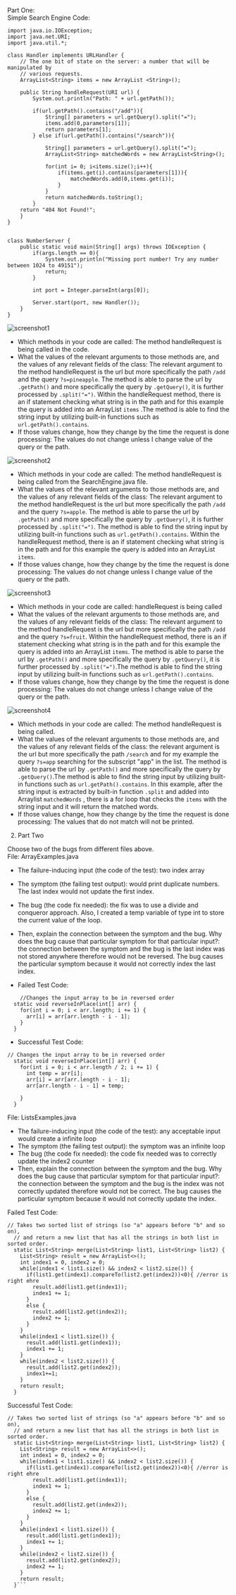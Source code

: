 Part One: <br/>
Simple Search Engine Code: 

```
import java.io.IOException;
import java.net.URI;
import java.util.*; 

class Handler implements URLHandler {
    // The one bit of state on the server: a number that will be manipulated by
    // various requests.
    ArrayList<String> items = new ArrayList <String>(); 

    public String handleRequest(URI url) {
        System.out.println("Path: " + url.getPath());

        if(url.getPath().contains("/add")){ 
            String[] parameters = url.getQuery().split("=");
            items.add(0,parameters[1]);
            return parameters[1];
        } else if(url.getPath().contains("/search")){
            
            String[] parameters = url.getQuery().split("=");
            ArrayList<String> matchedWords = new ArrayList<String>(); 

            for(int i= 0; i<items.size();i++){
                if(items.get(i).contains(parameters[1])){
                    matchedWords.add(0,items.get(i));
                }
            } 
            return matchedWords.toString();    
        }
    return "404 Not Found!";
    }   
}


class NumberServer {
    public static void main(String[] args) throws IOException {
        if(args.length == 0){
            System.out.println("Missing port number! Try any number between 1024 to 49151");
            return;
        }

        int port = Integer.parseInt(args[0]);

        Server.start(port, new Handler());
    }
}
```

![screenshot1](/images/week-3-lab-report-image1.png)
- Which methods in your code are called: The method handleRequest is being called in the code. 
- What the values of the relevant arguments to those methods are, and the values of any relevant fields of the class: The relevant argument to the method handleRequest is the url but more specifically the path `/add` and the query `?s=pineapple`.  The method is able to parse the url by `.getPath()` and more specifically the query by `.getQuery()`, it is further processed by `.split("=")`. Within the handleRequest method, there is an if statement checking what string is in the path and for this example the query is added into an ArrayList `items` .The method is able to find the string input by utilizing built-in functions such as `url.getPath().contains`.
- If those values change, how they change by the time the request is done processing: The values do not change unless I change value of the query or the path. 

![screenshot2](/images/week-3-lab-report-image2.png)
- Which methods in your code are called: The method handleRequest is being called from the SearchEngine.java file.
- What the values of the relevant arguments to those methods are, and the values of any relevant fields of the class: The relevant argument to the method handleRequest is the url but more specifically the path `/add` and the query `?s=apple`. The method is able to parse the url by `.getPath()` and more specifically the query by `.getQuery()`, it is further processed by `.split("=")`. The method is able to find the string input by utilizing built-in functions such as `url.getPath().contains`. Within the handleRequest method, there is an if statement checking what string is in the path and for this example the query is added into an ArrayList `items`. 
- If those values change, how they change by the time the request is done processing: The values do not change unless I change value of the query or the path. 

![screenshot3](images/week-3-lab-report-image3.png)
- Which methods in your code are called: handleRequest is being called 
- What the values of the relevant arguments to those methods are, and the values of any relevant fields of the class: The relevant argument to the method handleRequest is the url but more specifically the path `/add` and the query `?s=fruit`. Within the handleRequest method, there is an if statement checking what string is in the path and for this example the query is added into an ArrayList `items`. The method is able to parse the url by `.getPath()` and more specifically the query by `.getQuery()`, it is further processed by `.split("=")`.The method is able to find the string input by utilizing built-in functions such as `url.getPath().contains`.   
- If those values change, how they change by the time the request is done processing: The values do not change unless I change value of the query or the path. 

![screenshot4](images/week-3-lab-report-image4.png)
- Which methods in your code are called: The method handleRequest is being called. 
- What the values of the relevant arguments to those methods are, and the values of any relevant fields of the class: the relevant argument is the url but more specifically the path `/search` and for my example the query `?s=app` searching for the subscript "app" in the list. The method is able to parse the url by `.getPath()` and more specifically the query by `.getQuery()`.The method is able to find the string input by utilizing built-in functions such as `url.getPath().contains`. In this example, after the string input is extracted by built-in function `.split` and added into Arraylist `matchedWords` , there is a for loop that checks the `items` with the string input and it will return the matched words. 
- If those values change, how they change by the time the request is done processing: The values that do not match will not be printed. 

2. Part Two 

Choose two of the bugs from different files above. <br/>
File: ArrayExamples.java <br/>
- The failure-inducing input (the code of the test): two index array <br/>
- The symptom (the failing test output): would print duplicate numbers. The last index would not update the first index. <br/>
- The bug (the code fix needed): the fix was to use a divide and conqueror approach. Also, I created a temp variable of type int to store the current value of the loop. <br/> 
- Then, explain the connection between the symptom and the bug. Why does the bug cause that particular symptom for that particular input?: the connection between the symptom and the bug is the last index was not stored anywhere therefore would not be reversed. The bug causes the particular symptom because it would not correctly index the last index. <br/>

- Failed Test Code: 
```
    //Changes the input array to be in reversed order
  static void reverseInPlace(int[] arr) {
    for(int i = 0; i < arr.length; i += 1) {
      arr[i] = arr[arr.length - i - 1];
    }
  }
  ```

- Successful Test Code: 
```
// Changes the input array to be in reversed order
  static void reverseInPlace(int[] arr) {
    for(int i = 0; i < arr.length / 2; i += 1) {
      int temp = arr[i];
      arr[i] = arr[arr.length - i - 1];
      arr[arr.length - i - 1] = temp; 

    }
  }
  ```
File: ListsExamples.java
- The failure-inducing input (the code of the test): any acceptable input would create a infinite loop <br/>
- The symptom (the failing test output): the symptom was an infinite loop <br/>
- The bug (the code fix needed): the code fix needed was to correctly update the index2 counter <br/> 
- Then, explain the connection between the symptom and the bug. Why does the bug cause that particular symptom for that particular input?: the connection between the symptom and the bug is the index was not correctly updated therefore would not be correct. The bug causes the particular symptom because it would not correctly update the index. <br/>

Failed Test Code: 
```
// Takes two sorted list of strings (so "a" appears before "b" and so on),
  // and return a new list that has all the strings in both list in sorted order.
  static List<String> merge(List<String> list1, List<String> list2) {
    List<String> result = new ArrayList<>();
    int index1 = 0, index2 = 0;
    while(index1 < list1.size() && index2 < list2.size()) {
      if(list1.get(index1).compareTo(list2.get(index2))<0){ //error is right ehre 
        result.add(list1.get(index1));
        index1 += 1;
      }
      else {
        result.add(list2.get(index2));
        index2 += 1;
      }
    }
    while(index1 < list1.size()) {
      result.add(list1.get(index1));
      index1 += 1;
    }
    while(index2 < list2.size()) {
      result.add(list2.get(index2));
      index1+=1;
    }
    return result;
  }

```

Successful Test Code:

```
// Takes two sorted list of strings (so "a" appears before "b" and so on),
  // and return a new list that has all the strings in both list in sorted order.
  static List<String> merge(List<String> list1, List<String> list2) {
    List<String> result = new ArrayList<>();
    int index1 = 0, index2 = 0;
    while(index1 < list1.size() && index2 < list2.size()) {
      if(list1.get(index1).compareTo(list2.get(index2))<0){ //error is right ehre 
        result.add(list1.get(index1));
        index1 += 1;
      }
      else {
        result.add(list2.get(index2));
        index2 += 1;
      }
    }
    while(index1 < list1.size()) {
      result.add(list1.get(index1));
      index1 += 1;
    }
    while(index2 < list2.size()) {
      result.add(list2.get(index2));
      index2 += 1;
    }
    return result;
  }```
